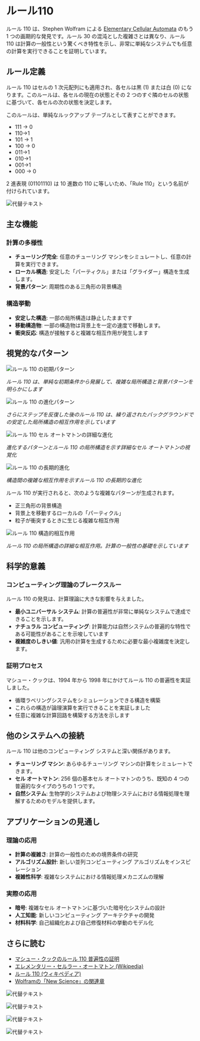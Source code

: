 # ルール110

ルール 110 は、Stephen Wolfram による [Elementary Cellular Automata](https://en.wikipedia.org/wiki/Elementary_cellular_auTomaton) のもう 1 つの画期的な発見です。ルール 30 の混沌とし​​た複雑さとは異なり、ルール 110 は計算の一般性という驚くべき特性を示し、非常に単純なシステムでも任意の計算を実行できることを証明しています。

## ルール定義

ルール 110 はセルの 1 次元配列にも適用され、各セルは黒 (1) または白 (0) になります。このルールは、各セルの現在の状態とその 2 つのすぐ隣のセルの状態に基づいて、各セルの次の状態を決定します。

このルールは、単純なルックアップ テーブルとして表すことができます。
- 111 → 0
- 110→1
- 101 → 1
- 100 → 0
- 011→1
- 010→1
- 001→1
- 000 → 0

2 進表現 (01101110) は 10 進数の 110 に等しいため、「Rule 110」という名前が付けられています。

![代替テキスト](../../images/rule-110/image-4.png)


## 主な機能

### 計算の多様性
- **チューリング完全**: 任意のチューリング マシンをシミュレートし、任意の計算を実行できます。
- **ローカル構造**: 安定した「パーティクル」または「グライダー」構造を生成します。
- **背景パターン**: 周期性のある三角形の背景構造

### 構造挙動
- **安定した構造**: 一部の局所構造は静止したままです
- **移動構造物**: 一部の構造物は背景上を一定の速度で移動します。
- **衝突反応**: 構造が接触すると複雑な相互作用が発生します

## 視覚的なパターン

![ルール 110 の初期パターン](../../images/cellular-automata/rule-110-p32.png)

*ルール 110 は、単純な初期条件から発展して、複雑な局所構造と背景パターンを明らかにします*

![ルール 110 の進化パターン](../../images/cellular-automata/rule-110-p33.png)

*さらにステップを反復した後のルール 110 は、繰り返されたバックグラウンドでの安定した局所構造の相互作用を示しています*

![ルール 110 セル オートマトンの詳細な進化](../../images/cellular-automata/rule-110-p34.png)

*進化するパターンとルール 110 の局所構造を示す詳細なセル オートマトンの視覚化*

![ルール 110 の長期的進化](../../images/cellal-automata/rule-110-p35.png)

*構造間の複雑な相互作用を示すルール 110 の長期的な進化*

ルール 110 が実行されると、次のような複雑なパターンが生成されます。
- 正三角形の背景構造
- 背景上を移動するローカルの「パーティクル」
- 粒子が衝突するときに生じる複雑な相互作用

![ルール 110 構造的相互作用](../../images/セルラーオートマトン/rule-110-p36.png)

*ルール 110 の局所構造の詳細な相互作用。計算の一般性の基礎を示しています*

## 科学的意義

### コンピューティング理論のブレークスルー
ルール 110 の発見は、計算理論に大きな影響を与えました。
- **最小ユニバーサル システム**: 計算の普遍性が非常に単純なシステムで達成できることを示します。
- **ナチュラル コンピューティング**: 計算能力は自然システムの普遍的な特性である可能性があることを示唆しています
- **複雑度のしきい値**: 汎用の計算を生成するために必要な最小複雑度を決定します。

### 証明プロセス
マシュー・クックは、1994 年から 1998 年にかけてルール 110 の普遍性を実証しました。
- 循環ラベリングシステムをシミュレーションできる構造を構築
- これらの構造が論理演算を実行できることを実証しました
- 任意に複雑な計算回路を構築する方法を示します

## 他のシステムへの接続

ルール 110 は他のコンピューティング システムと深い関係があります。
- **チューリング マシン**: あらゆるチューリング マシンの計算をシミュレートできます。
- **セル オートマトン**: 256 個の基本セル オートマトンのうち、既知の 4 つの普遍的なタイプのうちの 1 つです。
- **自然システム**: 生物学的システムおよび物理システムにおける情報処理を理解するためのモデルを提供します。

## アプリケーションの見通し

### 理論の応用
- **計算の複雑さ**: 計算の一般性のための境界条件の研究
- **アルゴリズム設計**: 新しい並列コンピューティング アルゴリズムをインスピレーション
- **複雑性科学**: 複雑なシステムにおける情報処理メカニズムの理解

### 実際の応用
- **暗号**: 複雑なセル オートマトンに基づいた暗号化システムの設計
- **人工知能**: 新しいコンピューティング アーキテクチャの開発
- **材料科学**: 自己組織化および自己修復材料の挙動のモデル化

## さらに読む

- [マシュー・クックのルール 110 普遍性の証明](https://www.complex-systems.com/abstracts/v14_i05_a01/)
- [エレメンタリー・セルラー・オートマトン (Wikipedia)](https://en.wikipedia.org/wiki/Elementary_cellular_auTomaton)
- [ルール 110 (ウィキペディア)](https://en.wikipedia.org/wiki/Rule_110)
- [Wolframの「New Science」の関連章](https://www.wolframscience.com/nksonline/section-11.8)


![代替テキスト](../../images/rule-110/image.png)

![代替テキスト](../../images/rule-110/image-1.png)

![代替テキスト](../../images/rule-110/image-2.png)

![代替テキスト](../../images/rule-110/image-3.png)